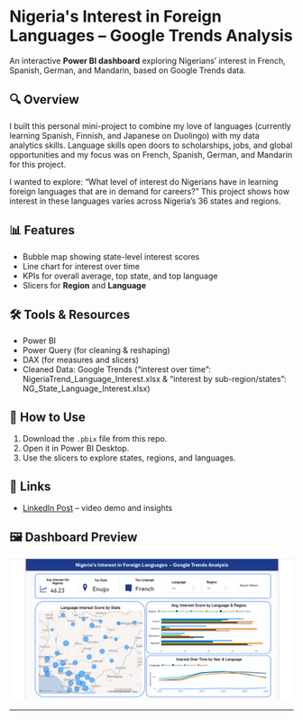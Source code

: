 # Nigeria's Interest in Foreign Languages – Google Trends Analysis

An interactive **Power BI dashboard** exploring Nigerians’ interest in French, Spanish, German, and Mandarin, based on Google Trends data.

## 🔍 Overview
I built this personal mini-project to combine my love of languages (currently learning Spanish, Finnish, and Japanese on Duolingo) with my data analytics skills.
Language skills open doors to scholarships, jobs, and global opportunities and my focus was on French, Spanish, German, and Mandarin for this project.

I wanted to explore: “What level of interest do Nigerians have in learning foreign languages that are in demand for careers?”
This project shows how interest in these languages varies across Nigeria’s 36 states and regions.

## 📊 Features
- Bubble map showing state-level interest scores  
- Line chart for interest over time  
- KPIs for overall average, top state, and top language  
- Slicers for **Region** and **Language**

## 🛠️ Tools & Resources
- Power BI
- Power Query (for cleaning & reshaping)
- DAX (for measures and slicers)
- Cleaned Data: Google Trends (“interest over time”: NigeriaTrend_Language_Interest.xlsx & “interest by sub-region/states”: NG_State_Language_Interest.xlsx)
 
## 🚀 How to Use
1. Download the `.pbix` file from this repo.  
2. Open it in Power BI Desktop.  
3. Use the slicers to explore states, regions, and languages.

## 📎 Links
- [LinkedIn Post](https://www.linkedin.com/posts/barbara-mangiri-97480b14b_powerbilearning-googletrends-dataprojects-activity-7374318160650354688-9DTx?utm_source=share&utm_medium=member_desktop&rcm=ACoAACQ_36gBBwW3yE84GnHnTN6R9SLAhP3VJwU) – video demo and insights 

## 🖼️ Dashboard Preview

![Dashboard Screenshot](LanguageProject-dashboard-image.png)

---
